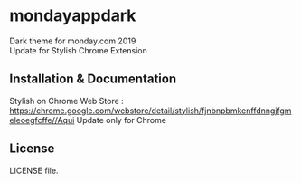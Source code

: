 # mondayappdark
<p>Dark theme for monday.com 2019<br>
Update for Stylish Chrome Extension<br>

## Installation & Documentation

Stylish on Chrome Web Store : https://chrome.google.com/webstore/detail/stylish/fjnbnpbmkenffdnngjfgmeleoegfcffe//Aqui
Update only for Chrome

## License

LICENSE file.
